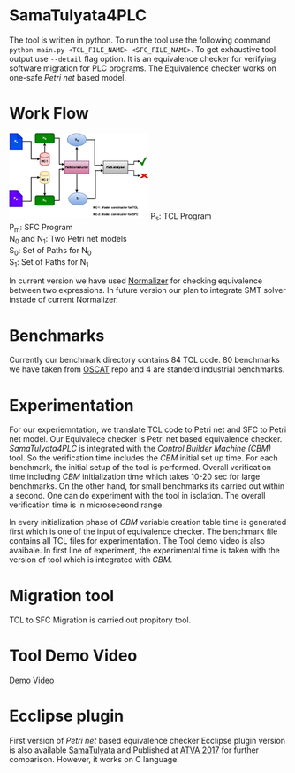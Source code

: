# SamaTulyata4PLC
 The tool is written in python. To run the tool use the following command
 `python main.py <TCL_FILE_NAME> <SFC_FILE_NAME>`. To get exhaustive tool output use 
 `--detail` flag option. It is an equivalence checker for verifying software migration for PLC programs. 
 The Equivalence  checker works on one-safe *Petri net* based model.
# Work Flow
<img src="https://github.com/soumyadipcsis/SamaTulyata4PLC/blob/main/workFlow.jpg" width="50%">  
P<sub>s</sub>: TCL Program <br>
P<sub>m</sub>: SFC Program  <br>
N<sub>0</sub> and N<sub>1</sub>: Two Petri net models  <br>
S<sub>0</sub>: Set of Paths for N<sub>0</sub>  <br>
S<sub>1</sub>: Set of Paths for N<sub>1</sub>  <br>

In current version we have used [Normalizer](https://ieeexplore.ieee.org/document/58767) for checking equivalence between two expressions.
In future version our plan to integrate SMT solver instade of current Normalizer.

# Benchmarks
 Currently our benchmark directory contains 84 TCL code. 80 benchmarks we have taken from [OSCAT](https://www.oscat.de) repo and 4 are 
 standerd industrial benchmarks.
    
# Experimentation
 For our experiemntation, we translate TCL code to Petri net and SFC to Petri net model. 
 Our Equivalece checker is Petri net based equivalence checker. *SamaTulyata4PLC* is integrated 
 with the *Control Builder Machine (CBM)* tool. So the verification time includes the *CBM* initial set up time. 
 For each benchmark, the initial setup of the tool is performed. Overall verification time including *CBM* 
 initialization time which takes 10-20 sec for large benchmarks. On the other hand, for small benchmarks 
 its carried out within a second. One can do experiment with the tool in isolation. 
 The overall verification time is in microseceond range. 
 
 In every initialization phase of *CBM* variable creation table time is generated first which is one of the 
 input of equivalence checker. The benchmark file  contains all TCL files for experimentation. The Tool demo video 
 is also avaibale. In first line of experiment, the experimental time is taken with the version of tool 
 which is integrated with  *CBM*.  
 

    
# Migration tool 
TCL to SFC Migration is carried out propitory tool.
    

# Tool Demo Video
 [Demo Video](https://youtu.be/adc4NG8LuoI)

# Ecclipse plugin
 First version of *Petri net* based equivalence checker Ecclipse plugin version is also available [SamaTulyata](https://github.com/santonus/equivchecker) and Published at [ATVA 2017](https://link.springer.com/chapter/10.1007/978-3-319-68167-2_8) for further comparison. 
However, it works on C language. 

 
  

